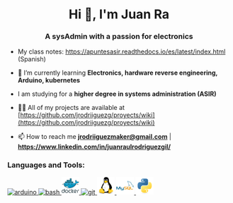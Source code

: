 <h1 align="center">Hi 👋, I'm Juan Ra</h1>
<h3 align="center">A sysAdmin with a passion for electronics</h3>

- My class notes: https://apuntesasir.readthedocs.io/es/latest/index.html (Spanish)
- 🌱 I’m currently learning **Electronics, hardware reverse engineering, Arduino, kubernetes**
  
- I am studying for a **higher degree in systems administration (ASIR)**
  
- 👨‍💻 All of my projects are available at [https://github.com/jrodriiguezg/proyects/wiki](https://github.com/jrodriiguezg/proyects/wiki)

- 📫 How to reach me **jrodriiguezmaker@gmail.com** | **https://www.linkedin.com/in/juanraulrodriguezgil/**


<h3 align="left">Languages and Tools:</h3>
<p align="left"> <a href="https://www.arduino.cc/" target="_blank" rel="noreferrer"> <img src="https://cdn.worldvectorlogo.com/logos/arduino-1.svg" alt="arduino" width="40" height="40"/> </a> <a href="https://www.gnu.org/software/bash/" target="_blank" rel="noreferrer"> <img src="https://www.vectorlogo.zone/logos/gnu_bash/gnu_bash-icon.svg" alt="bash" width="40" height="40"/> </a> <a href="https://www.docker.com/" target="_blank" rel="noreferrer"> <img src="https://raw.githubusercontent.com/devicons/devicon/master/icons/docker/docker-original-wordmark.svg" alt="docker" width="40" height="40"/> </a> <a href="https://git-scm.com/" target="_blank" rel="noreferrer"> <img src="https://www.vectorlogo.zone/logos/git-scm/git-scm-icon.svg" alt="git" width="40" height="40"/> </a> <a href="https://www.linux.org/" target="_blank" rel="noreferrer"> <img src="https://raw.githubusercontent.com/devicons/devicon/master/icons/linux/linux-original.svg" alt="linux" width="40" height="40"/> </a> <a href="https://www.mysql.com/" target="_blank" rel="noreferrer"> <img src="https://raw.githubusercontent.com/devicons/devicon/master/icons/mysql/mysql-original-wordmark.svg" alt="mysql" width="40" height="40"/> </a> <a href="https://www.python.org" target="_blank" rel="noreferrer"> <img src="https://raw.githubusercontent.com/devicons/devicon/master/icons/python/python-original.svg" alt="python" width="40" height="40"/> </a> </p>


